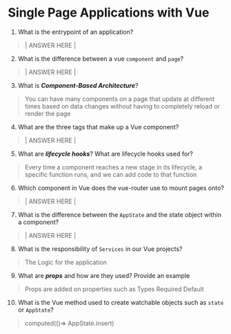 # Single Page Applications with Vue

1.  What is the entrypoint of an application?

> | ANSWER HERE |

2.  What is the difference between a vue `component` and `page`?

> | ANSWER HERE |

3.  What is **_Component-Based Architecture_**?

> You can have many components on a page that update at different times based on data changes without having to completely reload or render the page

4.  What are the three tags that make up a Vue component?

> | ANSWER HERE |

5.  What are **_lifecycle hooks_**? What are lifecycle hooks used for?

> Every time a component reaches a new stage in its lifecycle, a specific function runs, and we can add code to that function

6.  Which component in Vue does the vue-router use to mount pages onto?

> | ANSWER HERE |

7.  What is the difference between the `AppState` and the state object within a component?

> | ANSWER HERE |

8.  What is the responsibility of `Services` in our Vue projects?

> The Logic for the application

9.  What are **_props_** and how are they used? Provide an example

> Props are added on properties such as
> Types
> Required
> Default

10. What is the Vue method used to create watchable objects such as `state` or `AppState`?

> computed(()=> AppState.insert)
